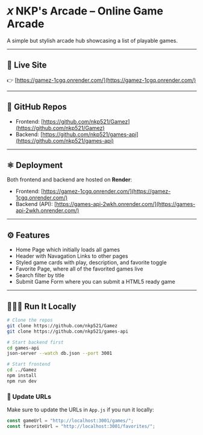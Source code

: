 # 𝘹️ NKP's Arcade – Online Game Arcade

A simple but stylish arcade hub showcasing a list of playable games.

---

## 🔗 Live Site

👉 [https://gamez-1cgq.onrender.com/](https://gamez-1cgq.onrender.com/)

---

## 📂 GitHub Repos

- Frontend: [https://github.com/nkp521/Gamez](https://github.com/nkp521/Gamez)
- Backend: [https://github.com/nkp521/games-api](https://github.com/nkp521/games-api)

---

## ⚛️ Deployment

Both frontend and backend are hosted on **Render**:

- Frontend: [https://gamez-1cgq.onrender.com/](https://gamez-1cgq.onrender.com/)
- Backend (API): [https://games-api-2wkh.onrender.com/](https://games-api-2wkh.onrender.com/)

---

## ⚙️ Features

- Home Page which initially loads all games
- Header with Navagation Links to other pages
- Styled game cards with play, description, and favorite toggle
- Favorite Page, where all of the favorited games live
- Search filter by title
- Submit Game Form where you can submit a HTML5 ready game

---

## 👨🏽‍💻 Run It Locally

```bash
# Clone the repos
git clone https://github.com/nkp521/Gamez
git clone https://github.com/nkp521/games-api

# Start backend first
cd games-api
json-server --watch db.json --port 3001

# Start frontend
cd ../Gamez
npm install
npm run dev
```

### 🚨 Update URLs

Make sure to update the URLs in `App.js` if you run it locally:

```js
const gameUrl = "http://localhost:3001/games/";
const favoriteUrl = "http://localhost:3001/favorites/";
```
